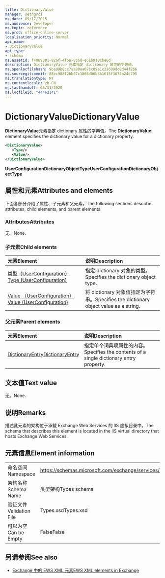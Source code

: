 ```yaml
---
title: DictionaryValue
manager: sethgros
ms.date: 09/17/2015
ms.audience: Developer
ms.topic: reference
ms.prod: office-online-server
localization_priority: Normal
api_name:
- DictionaryValue
api_type:
- schema
ms.assetid: f4089381-826f-4f6a-8c6d-e51b910cbe6d
description: DictionaryValue 元素指定 dictionary 属性的字典值。
ms.openlocfilehash: 9bad9b8cc7aa80aa071c89a1c22609dc8d44f2b6
ms.sourcegitcommit: 88ec988f2bb67c1866d06b361615f3674a24e795
ms.translationtype: MT
ms.contentlocale: zh-CN
ms.lasthandoff: 05/31/2020
ms.locfileid: "44462141"
---
```

# <a name="dictionaryvalue"></a><span data-ttu-id="bc735-103">DictionaryValue</span><span class="sxs-lookup"><span data-stu-id="bc735-103">DictionaryValue</span></span>

<span data-ttu-id="bc735-104">**DictionaryValue**元素指定 dictionary 属性的字典值。</span><span class="sxs-lookup"><span data-stu-id="bc735-104">The **DictionaryValue** element specifies the dictionary value for a dictionary property.</span></span> 
  
```xml
<DictionaryValue>
   <Type/>
   <Value/>
</DictionaryValue>
```

 <span data-ttu-id="bc735-105">**UserConfigurationDictionaryObjectType**</span><span class="sxs-lookup"><span data-stu-id="bc735-105">**UserConfigurationDictionaryObjectType**</span></span>
## <a name="attributes-and-elements"></a><span data-ttu-id="bc735-106">属性和元素</span><span class="sxs-lookup"><span data-stu-id="bc735-106">Attributes and elements</span></span>

<span data-ttu-id="bc735-107">下面各部分介绍了属性、子元素和父元素。</span><span class="sxs-lookup"><span data-stu-id="bc735-107">The following sections describe attributes, child elements, and parent elements.</span></span>
  
### <a name="attributes"></a><span data-ttu-id="bc735-108">Attributes</span><span class="sxs-lookup"><span data-stu-id="bc735-108">Attributes</span></span>

<span data-ttu-id="bc735-109">无。</span><span class="sxs-lookup"><span data-stu-id="bc735-109">None.</span></span>
  
### <a name="child-elements"></a><span data-ttu-id="bc735-110">子元素</span><span class="sxs-lookup"><span data-stu-id="bc735-110">Child elements</span></span>

|<span data-ttu-id="bc735-111">**元素**</span><span class="sxs-lookup"><span data-stu-id="bc735-111">**Element**</span></span>|<span data-ttu-id="bc735-112">**说明**</span><span class="sxs-lookup"><span data-stu-id="bc735-112">**Description**</span></span>|
|:-----|:-----|
|[<span data-ttu-id="bc735-113">类型（UserConfiguration）</span><span class="sxs-lookup"><span data-stu-id="bc735-113">Type (UserConfiguration)</span></span>](type-userconfiguration.md) <br/> |<span data-ttu-id="bc735-114">指定 dictionary 对象的类型。</span><span class="sxs-lookup"><span data-stu-id="bc735-114">Specifies the dictionary object type.</span></span>  <br/> |
|[<span data-ttu-id="bc735-115">Value （UserConfiguration）</span><span class="sxs-lookup"><span data-stu-id="bc735-115">Value (UserConfiguration)</span></span>](value-userconfiguration.md) <br/> |<span data-ttu-id="bc735-116">将 dictionary 对象值指定为字符串。</span><span class="sxs-lookup"><span data-stu-id="bc735-116">Specifies the dictionary object value as a string.</span></span>  <br/> |
   
### <a name="parent-elements"></a><span data-ttu-id="bc735-117">父元素</span><span class="sxs-lookup"><span data-stu-id="bc735-117">Parent elements</span></span>

|<span data-ttu-id="bc735-118">**元素**</span><span class="sxs-lookup"><span data-stu-id="bc735-118">**Element**</span></span>|<span data-ttu-id="bc735-119">**说明**</span><span class="sxs-lookup"><span data-stu-id="bc735-119">**Description**</span></span>|
|:-----|:-----|
|[<span data-ttu-id="bc735-120">DictionaryEntry</span><span class="sxs-lookup"><span data-stu-id="bc735-120">DictionaryEntry</span></span>](dictionaryentry.md) <br/> |<span data-ttu-id="bc735-121">指定单个词典项属性的内容。</span><span class="sxs-lookup"><span data-stu-id="bc735-121">Specifies the contents of a single dictionary entry property.</span></span>  <br/> |
   
## <a name="text-value"></a><span data-ttu-id="bc735-122">文本值</span><span class="sxs-lookup"><span data-stu-id="bc735-122">Text value</span></span>

<span data-ttu-id="bc735-123">无。</span><span class="sxs-lookup"><span data-stu-id="bc735-123">None.</span></span>
  
## <a name="remarks"></a><span data-ttu-id="bc735-124">说明</span><span class="sxs-lookup"><span data-stu-id="bc735-124">Remarks</span></span>

<span data-ttu-id="bc735-125">描述此元素的架构位于承载 Exchange Web Services 的 IIS 虚拟目录中。</span><span class="sxs-lookup"><span data-stu-id="bc735-125">The schema that describes this element is located in the IIS virtual directory that hosts Exchange Web Services.</span></span>
  
## <a name="element-information"></a><span data-ttu-id="bc735-126">元素信息</span><span class="sxs-lookup"><span data-stu-id="bc735-126">Element information</span></span>

|||
|:-----|:-----|
|<span data-ttu-id="bc735-127">命名空间</span><span class="sxs-lookup"><span data-stu-id="bc735-127">Namespace</span></span>  <br/> |https://schemas.microsoft.com/exchange/services/2006/types  <br/> |
|<span data-ttu-id="bc735-128">架构名称</span><span class="sxs-lookup"><span data-stu-id="bc735-128">Schema Name</span></span>  <br/> |<span data-ttu-id="bc735-129">类型架构</span><span class="sxs-lookup"><span data-stu-id="bc735-129">Types schema</span></span>  <br/> |
|<span data-ttu-id="bc735-130">验证文件</span><span class="sxs-lookup"><span data-stu-id="bc735-130">Validation File</span></span>  <br/> |<span data-ttu-id="bc735-131">Types.xsd</span><span class="sxs-lookup"><span data-stu-id="bc735-131">Types.xsd</span></span>  <br/> |
|<span data-ttu-id="bc735-132">可以为空</span><span class="sxs-lookup"><span data-stu-id="bc735-132">Can be Empty</span></span>  <br/> |<span data-ttu-id="bc735-133">False</span><span class="sxs-lookup"><span data-stu-id="bc735-133">False</span></span>  <br/> |
   
## <a name="see-also"></a><span data-ttu-id="bc735-134">另请参阅</span><span class="sxs-lookup"><span data-stu-id="bc735-134">See also</span></span>

- [<span data-ttu-id="bc735-135">Exchange 中的 EWS XML 元素</span><span class="sxs-lookup"><span data-stu-id="bc735-135">EWS XML elements in Exchange</span></span>](ews-xml-elements-in-exchange.md)

